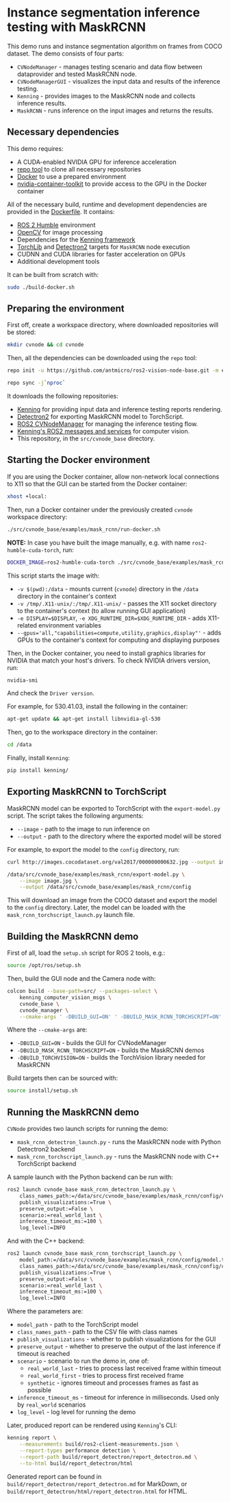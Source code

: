 # Instance segmentation inference testing with MaskRCNN

This demo runs and instance segmentation algorithm on frames from COCO dataset.
The demo consists of four parts:

* `CVNodeManager` - manages testing scenario and data flow between dataprovider and tested MaskRCNN node.
* `CVNodeManagerGUI` - visualizes the input data and results of the inference testing.
* `Kenning` - provides images to the MaskRCNN node and collects inference results.
* `MaskRCNN` - runs inference on the input images and returns the results.

## Necessary dependencies

This demo requires:

* A CUDA-enabled NVIDIA GPU for inference acceleration
* [repo tool](https://gerrit.googlesource.com/git-repo/+/refs/heads/main/README.md) to clone all necessary repositories
* [Docker](https://www.docker.com/) to use a prepared environment
* [nvidia-container-toolkit](https://github.com/NVIDIA/nvidia-container-toolkit) to provide access to the GPU in the Docker container

All of the necessary build, runtime and development dependencies are provided in the [Dockerfile](./Dockerfile).
It contains:

* [ROS 2 Humble](https://docs.ros.org/en/humble/index.html) environment
* [OpenCV](https://github.com/opencv/opencv) for image processing
* Dependencies for the [Kenning framework](https://github.com/antmicro/kenning)
* [TorchLib](https://pytorch.org/cppdocs/) and [Detectron2](https://github.com/facebookresearch/detectron2/) targets for `MaskRCNN` node execution
* CUDNN and CUDA libraries for faster acceleration on GPUs
* Additional development tools

It can be built from scratch with:

```bash
sudo ./build-docker.sh
```

## Preparing the environment

First off, create a workspace directory, where downloaded repositories will be stored:

```bash
mkdir cvnode && cd cvnode
```

Then, all the dependencies can be downloaded using the `repo` tool:

```bash
repo init -u https://github.com/antmicro/ros2-vision-node-base.git -m examples/mask_rcnn/manifest.xml -b main

repo sync -j`nproc`
```

It downloads the following repositories:

* [Kenning](https://github.com/antmicro/kenning) for providing input data and inference testing reports rendering.
* [Detectron2](htpps://github.com/facebookresearch/detectron2) for exporting MaskRCNN model to TorchScript.
* [ROS2 CVNodeManager](https://github.com/antmicro/ros2-vision-node-manager) for managing the inference testing flow.
* [Kenning's ROS2 messages and services](https://github.com/antmicro/ros2-kenning-computer-vision-msgs) for computer vision.
* This repository, in the `src/cvnode_base` directory.

## Starting the Docker environment

If you are using the Docker container, allow non-network local connections to X11 so that the GUI can be started from the Docker container:

```bash
xhost +local:
```

Then, run a Docker container under the previously created `cvnode` workspace directory:

```bash
./src/cvnode_base/examples/mask_rcnn/run-docker.sh
```

**NOTE:** In case you have built the image manually, e.g. with name `ros2-humble-cuda-torch`, run:

```bash
DOCKER_IMAGE=ros2-humble-cuda-torch ./src/cvnode_base/examples/mask_rcnn/run-docker.sh
```

This script starts the image with:

* `-v $(pwd):/data` - mounts current (`cvnode`) directory in the `/data` directory in the container's context
* `-v /tmp/.X11-unix/:/tmp/.X11-unix/` - passes the X11 socket directory to the container's context (to allow running GUI application)
* `-e DISPLAY=$DISPLAY`, `-e XDG_RUNTIME_DIR=$XDG_RUNTIME_DIR` - adds X11-related environment variables
* `--gpus='all,"capabilities=compute,utility,graphics,display"'` - adds GPUs to the container's context for computing and displaying purposes

Then, in the Docker container, you need to install graphics libraries for NVIDIA that match your host's drivers.
To check NVIDIA drivers version, run:

```bash
nvidia-smi
```

And check the `Driver version`.

For example, for 530.41.03, install the following in the container:

```bash
apt-get update && apt-get install libnvidia-gl-530
```

Then, go to the workspace directory in the container:

```bash
cd /data
```

Finally, install `Kenning`:

```bash
pip install kenning/
```

## Exporting MaskRCNN to TorchScript

MaskRCNN model can be exported to TorchScript with the `export-model.py` script.
The script takes the following arguments:

* `--image` - path to the image to run inference on
* `--output` - path to the directory where the exported model will be stored

For example, to export the model to the `config` directory, run:

```bash
curl http://images.cocodataset.org/val2017/000000000632.jpg --output image.jpg

/data/src/cvnode_base/examples/mask_rcnn/export-model.py \
    --image image.jpg \
    --output /data/src/cvnode_base/examples/mask_rcnn/config
```

This will download an image from the COCO dataset and export the model to the `config` directory.
Later, the model can be loaded with the `mask_rcnn_torchscript_launch.py` launch file.

## Building the MaskRCNN demo

First of all, load the `setup.sh` script for ROS 2 tools, e.g.:

```bash
source /opt/ros/setup.sh
```

Then, build the GUI node and the Camera node with:

```bash
colcon build --base-path=src/ --packages-select \
    kenning_computer_vision_msgs \
    cvnode_base \
    cvnode_manager \
    --cmake-args ' -DBUILD_GUI=ON' ' -DBUILD_MASK_RCNN_TORCHSCRIPT=ON' ' -DBUILD_TORCHVISION=ON'
```

Where the `--cmake-args` are:

* `-DBUILD_GUI=ON` - builds the GUI for CVNodeManager
* `-DBUILD_MASK_RCNN_TORCHSCRIPT=ON` - builds the MaskRCNN demos
* `-DBUILD_TORCHVISION=ON` - builds the TorchVision library needed for MaskRCNN

Build targets then can be sourced with:

```bash
source install/setup.sh
```

## Running the MaskRCNN demo

`CVNode` provides two launch scripts for running the demo:

* `mask_rcnn_detectron_launch.py` - runs the MaskRCNN node with Python Detectron2 backend
* `mask_rcnn_torchscript_launch.py` - runs the MaskRCNN node with C++ TorchScript backend

A sample launch with the Python backend can be run with:

```bash
ros2 launch cvnode_base mask_rcnn_detectron_launch.py \
    class_names_path:=/data/src/cvnode_base/examples/mask_rcnn/config/coco_classes.csv \
    publish_visualizations:=True \
    preserve_output:=False \
    scenario:=real_world_last \
    inference_timeout_ms:=100 \
    log_level:=INFO
```

And with the C++ backend:

```bash
ros2 launch cvnode_base mask_rcnn_torchscript_launch.py \
    model_path:=/data/src/cvnode_base/examples/mask_rcnn/config/model.ts \
    class_names_path:=/data/src/cvnode_base/examples/mask_rcnn/config/coco_classes.csv \
    publish_visualizations:=True \
    preserve_output:=False \
    scenario:=real_world_last \
    inference_timeout_ms:=100 \
    log_level:=INFO
```

Where the parameters are:

* `model_path` - path to the TorchScript model
* `class_names_path` - path to the CSV file with class names
* `publish_visualizations` - whether to publish visualizations for the GUI
* `preserve_output` - whether to preserve the output of the last inference if timeout is reached
* `scenario` - scenario to run the demo in, one of:
    * `real_world_last` - tries to process last received frame within timeout
    * `real_world_first` - tries to process first received frame
    * `synthetic` - ignores timeout and processes frames as fast as possible
* `inference_timeout_ms` - timeout for inference in milliseconds. Used only by `real_world` scenarios
* `log_level` - log level for running the demo

Later, produced report can be rendered using `Kenning`'s CLI:

```bash
kenning report \
    --measurements build/ros2-client-measurements.json \
    --report-types performance detection \
    --report-path build/report_detectron/report_detectron.md \
    --to-html build/report_detectron/html
```
Generated report can be found in `build/report_detectron/report_detectron.md` for MarkDown, or `build/report_detectron/html/report_detectron.html` for HTML.

